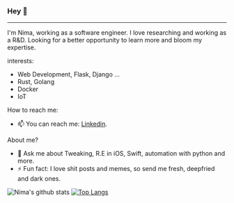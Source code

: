 ### Hey 👋 
----

I'm Nima, working as a software engineer. I love researching and working as a R&D. Looking for a better opportunity to learn more and bloom my expertise.

interests:

  - Web Development, Flask, Django ...
  - Rust, Golang
  - Docker
  - IoT
  
How to reach me: 

  - 📫 You can reach me: [Linkedin](https://linkedin.com/in/nimk).
  
About me?

  - 💬 Ask me about Tweaking, R.E in iOS, Swift, automation with python and more.
  - ⚡ Fun fact: I love shit posts and memes, so send me fresh, deepfried and dark ones.


![Nima's github stats](https://github-readme-stats.vercel.app/api?username=iw4p&show_icons=true&theme=buefy&show_icons=true&count_private=true) [![Top Langs](https://github-readme-stats.vercel.app/api/top-langs/?username=iw4p&layout=compact)](https://github.com/anuraghazra/github-readme-stats)
